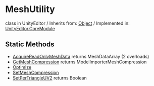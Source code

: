 # MeshUtility
class in UnityEditor
 / Inherits from: <a href="https://docs.unity3d.com/6000.0/Documentation/ScriptReference/Object.html" target="_blank">Object</a> / Implemented in: <a href="https://docs.unity3d.com/6000.0/Documentation/ScriptReference/UnityEditor.CoreModule.html" target="_blank">UnityEditor.CoreModule</a>
## Static Methods
- <a href="https://docs.unity3d.com/6000.0/Documentation/ScriptReference/MeshUtility.AcquireReadOnlyMeshData.html" target="_blank">AcquireReadOnlyMeshData</a> returns MeshDataArray (2 overloads)
- <a href="https://docs.unity3d.com/6000.0/Documentation/ScriptReference/MeshUtility.GetMeshCompression.html" target="_blank">GetMeshCompression</a> returns ModelImporterMeshCompression
- <a href="https://docs.unity3d.com/6000.0/Documentation/ScriptReference/MeshUtility.Optimize.html" target="_blank">Optimize</a>
- <a href="https://docs.unity3d.com/6000.0/Documentation/ScriptReference/MeshUtility.SetMeshCompression.html" target="_blank">SetMeshCompression</a>
- <a href="https://docs.unity3d.com/6000.0/Documentation/ScriptReference/MeshUtility.SetPerTriangleUV2.html" target="_blank">SetPerTriangleUV2</a> returns Boolean
